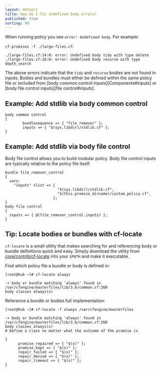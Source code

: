 ```yaml
---
layout: default
title: How do I fix undefined body errors?
published: true
sorting: 90
---
```


When running policy you see `error: Undefined body`. For example:

`cf-promises -f ./large-files.cf`:
```
./large-files.cf:14:0: error: Undefined body tidy with type delete
./large-files.cf:16:0: error: Undefined body recurse with type depth_search
```

The above errors indicate that the `tidy` and `recurse` bodies are not found in
inputs. Bodies and bundles must either be defined within the same policy file or
included from [body common control inputs][Components#inputs]
or [body file control inputs][file control#inputs].

## Example: Add stdlib via body common control

```cf3
body common control
{
        bundlesequence => { "file_remover" };
        inputs => { "$(sys.libdir)/stdlib.cf" };
}
```

## Example: Add stdlib via body file control

Body file control allows you to build modular policy. Body file control inputs
are typically relative to the policy file itself.

```cf3
bundle file_remover_control
{
  vars:
    "inputs" slist => {
                        "$(sys.libdir)/stdlib.cf",
                        "$(this.promise_dirname)/custom_policy.cf",
                      };
}
body file control
{
  inputs => { @(file_remover_control.inputs) };
}
```

## Tip: Locate bodies or bundles with cf-locate

`cf-locate` is a small utility that makes searching for and referencing body or
bundle definitions quick and easy. Simply download the utility from
[core/contrib/cf-locate](https://github.com/cfengine/core/tree/master/contrib/cf-locate)
into your `$PATH` and make it executable.

Find which policy file a bundle or body is defined in:

```console
[root@hub ~]# cf-locate always

-> body or bundle matching 'always' found in /var/cfengine/masterfiles/lib/3.6/common.cf:260
body classes always(x)
```

Reference a bundle or bodies full implementation:

```console
[root@hub ~]# cf-locate -f always /var/cfengine/masterfiles

-> body or bundle matching 'always' found in /var/cfengine/masterfiles/lib/3.6/common.cf:260
body classes always(x)
# Define a class no matter what the outcome of the promise is

{
      promise_repaired => { "$(x)" };
      promise_kept => { "$(x)" };
      repair_failed => { "$(x)" };
      repair_denied => { "$(x)" };
      repair_timeout => { "$(x)" };
}
```
